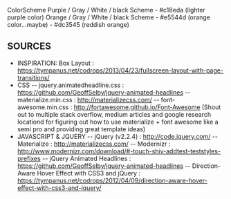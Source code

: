 ColorScheme
    Purple / Gray / White / black Scheme
        - #c18eda (lighter purple color)
    Orange / Gray / White / black Scheme
        - #e5544d (orange color...maybe)
        - #dc3545 (reddish orange)

## SOURCES ##
- INSPIRATION:
    Box Layout : https://tympanus.net/codrops/2013/04/23/fullscreen-layout-with-page-transitions/
- CSS
    -- jquery.animatedheadline.css : https://github.com/GeoffSelby/jquery-animated-headlines
    -- materialize.min.css : http://materializecss.com/
    -- font-awesome.min.css : http://fortawesome.github.io/Font-Awesome
    (Shout out to multiple stack overflow, medium articles and google research locationd for figuring out how to use materialize + font awesome like a semi pro and providing great template ideas)
- JAVASCRIPT & JQUERY
    -- jQuery (v2.2.4) : http://code.jquery.com/
    --  Materialize : http://materializecss.com/
    -- Modernizr : http://www.modernizr.com/download/#-touch-shiv-addtest-teststyles-prefixes
    -- jQuery Animated Headlines : https://github.com/GeoffSelby/jquery-animated-headlines
    -- Direction-Aware Hover Effect with CSS3 and jQuery : https://tympanus.net/codrops/2012/04/09/direction-aware-hover-effect-with-css3-and-jquery/
